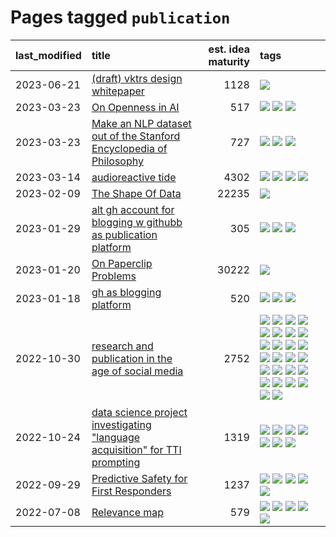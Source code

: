 # Pages tagged `publication`

|last_modified|title|est. idea maturity|tags
|:---|:---|---:|:---|
|2023-06-21|[(draft) vktrs design whitepaper](../vktrs_design_whitepaper.md)|1128|[![](https://img.shields.io/badge/tag-publication-834fc2)](../tags/publication.md)|
|2023-03-23|[On Openness in AI](../on_openness_in_ai.md)|517|[![](https://img.shields.io/badge/tag-alignment-ebbec3)](../tags/alignment.md) [![](https://img.shields.io/badge/tag-publication-834fc2)](../tags/publication.md) [![](https://img.shields.io/badge/tag-publicgood-2b1421)](../tags/publicgood.md)|
|2023-03-23|[Make an NLP dataset out of the Stanford Encyclopedia of Philosophy](../sep_dataset.md)|727|[![](https://img.shields.io/badge/tag-dataset-fda5ff)](../tags/dataset.md) [![](https://img.shields.io/badge/tag-publication-834fc2)](../tags/publication.md) [![](https://img.shields.io/badge/tag-wip-4bcfd8)](../tags/wip.md)|
|2023-03-14|[audioreactive tide](../audioreactive_tide.md)|4302|[![](https://img.shields.io/badge/tag-animation-a4124b)](../tags/animation.md) [![](https://img.shields.io/badge/tag-completed-53417a)](../tags/completed.md) [![](https://img.shields.io/badge/tag-experimental-4d35f9)](../tags/experimental.md) [![](https://img.shields.io/badge/tag-publication-834fc2)](../tags/publication.md)|
|2023-02-09|[The Shape Of Data](../the_shape_of_data.md)|22235|[![](https://img.shields.io/badge/tag-publication-834fc2)](../tags/publication.md)|
|2023-01-29|[alt gh account for blogging w githubb as publication platform](../alt_gh_account_for_blogging.md)|305|[![](https://img.shields.io/badge/tag-MILESTONE_POC-c4c41f)](../tags/MILESTONE_POC.md) [![](https://img.shields.io/badge/tag-publication-834fc2)](../tags/publication.md) [![](https://img.shields.io/badge/tag-wip-4bcfd8)](../tags/wip.md)|
|2023-01-20|[On Paperclip Problems](../on_paperclip_problems.md)|30222|[![](https://img.shields.io/badge/tag-publication-834fc2)](../tags/publication.md)|
|2023-01-18|[gh as blogging platform](../gh_as_blogging_platform.md)|520|[![](https://img.shields.io/badge/tag-publication-834fc2)](../tags/publication.md) [![](https://img.shields.io/badge/tag-tooling-997e5)](../tags/tooling.md) [![](https://img.shields.io/badge/tag-wip-4bcfd8)](../tags/wip.md)|
|2022-10-30|[research and publication in the age of social media](../research-and-social.md)|2752|[![](https://img.shields.io/badge/tag-arxiv-d9f12f)](../tags/arxiv.md) [![](https://img.shields.io/badge/tag-citation-fe76cf)](../tags/citation.md) [![](https://img.shields.io/badge/tag-corrections-8fb3d)](../tags/corrections.md) [![](https://img.shields.io/badge/tag-credit-8a140)](../tags/credit.md) [![](https://img.shields.io/badge/tag-curation-83cbca)](../tags/curation.md) [![](https://img.shields.io/badge/tag-discoverability-e33481)](../tags/discoverability.md) [![](https://img.shields.io/badge/tag-discussion-b4243e)](../tags/discussion.md) [![](https://img.shields.io/badge/tag-feed-b59164)](../tags/feed.md) [![](https://img.shields.io/badge/tag-git-2b1224)](../tags/git.md) [![](https://img.shields.io/badge/tag-github-869cae)](../tags/github.md) [![](https://img.shields.io/badge/tag-historyofscience-3c7f53)](../tags/historyofscience.md) [![](https://img.shields.io/badge/tag-mastodon-22d494)](../tags/mastodon.md) [![](https://img.shields.io/badge/tag-openreview-90446b)](../tags/openreview.md) [![](https://img.shields.io/badge/tag-paperswithcode-35d2ce)](../tags/paperswithcode.md) [![](https://img.shields.io/badge/tag-platform-8e95e2)](../tags/platform.md) [![](https://img.shields.io/badge/tag-publication-834fc2)](../tags/publication.md) [![](https://img.shields.io/badge/tag-reproducibility-be4650)](../tags/reproducibility.md) [![](https://img.shields.io/badge/tag-research-3f3dc3)](../tags/research.md) [![](https://img.shields.io/badge/tag-retractions-cdef47)](../tags/retractions.md) [![](https://img.shields.io/badge/tag-search-99b5f2)](../tags/search.md) [![](https://img.shields.io/badge/tag-socialmedia-d46ff4)](../tags/socialmedia.md) [![](https://img.shields.io/badge/tag-stackoverflow-faa2fc)](../tags/stackoverflow.md) [![](https://img.shields.io/badge/tag-subscription-1ee399)](../tags/subscription.md) [![](https://img.shields.io/badge/tag-transparency-e6ab9)](../tags/transparency.md) [![](https://img.shields.io/badge/tag-twitter-49fd1a)](../tags/twitter.md) [![](https://img.shields.io/badge/tag-validation-6edb5)](../tags/validation.md)|
|2022-10-24|[data science project investigating "language acquisition" for TTI prompting](../tti_language_aqcuisition.md)|1319|[![](https://img.shields.io/badge/tag-alignment-ebbec3)](../tags/alignment.md) [![](https://img.shields.io/badge/tag-dataset-fda5ff)](../tags/dataset.md) [![](https://img.shields.io/badge/tag-experimental-4d35f9)](../tags/experimental.md) [![](https://img.shields.io/badge/tag-prompting-ff6770)](../tags/prompting.md) [![](https://img.shields.io/badge/tag-publication-834fc2)](../tags/publication.md) [![](https://img.shields.io/badge/tag-publicgood-2b1421)](../tags/publicgood.md) [![](https://img.shields.io/badge/tag-stability-734214)](../tags/stability.md)|
|2022-09-29|[Predictive Safety for First Responders](../safety-officer.md)|1237|[![](https://img.shields.io/badge/tag-completed-53417a)](../tags/completed.md) [![](https://img.shields.io/badge/tag-dataset-fda5ff)](../tags/dataset.md) [![](https://img.shields.io/badge/tag-publication-834fc2)](../tags/publication.md) [![](https://img.shields.io/badge/tag-publicgood-2b1421)](../tags/publicgood.md) [![](https://img.shields.io/badge/tag-wip-4bcfd8)](../tags/wip.md)|
|2022-07-08|[Relevance map](../Relevance_map.md)|579|[![](https://img.shields.io/badge/tag-meta-96f021)](../tags/meta.md) [![](https://img.shields.io/badge/tag-prompting-ff6770)](../tags/prompting.md) [![](https://img.shields.io/badge/tag-publication-834fc2)](../tags/publication.md) [![](https://img.shields.io/badge/tag-stability-734214)](../tags/stability.md) [![](https://img.shields.io/badge/tag-tooling-997e5)](../tags/tooling.md)|